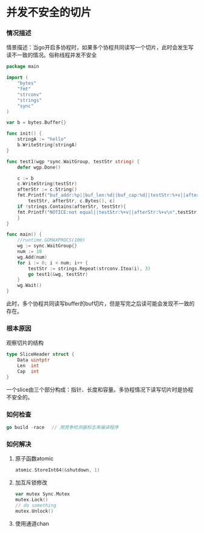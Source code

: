 # 并发不安全的切片

### 情况描述

情景描述：当go开启多协程时，如果多个协程共同读写一个切片，此时会发生写读不一致的情况。俗称线程并发不安全

```go
package main

import (
	"bytes"
	"fmt"
	"strconv"
	"strings"
	"sync"
)

var b = bytes.Buffer{}

func init() {
	stringA := "hello"
	b.WriteString(stringA)
}

func test1(wgp *sync.WaitGroup, testStr string) {
	defer wgp.Done()

	c := b
	c.WriteString(testStr)
	afterStr := c.String()
	fmt.Printf("buf_addr:%p||buf_len:%d||buf_cap:%d||testStr:%+v||afterStr:%+v||Bytes:%+v||real:%+v\n", c.Bytes(), len(c.Bytes()), cap(c.Bytes()),
		testStr, afterStr, c.Bytes(), c)
	if !strings.Contains(afterStr, testStr){
    fmt.Printf("NOTICE:not equal||testStr:%+v||afterStr:%+v\n",testStr, afterStr)
	}
}

func main() {
	//runtime.GOMAXPROCS(100)
	wg := sync.WaitGroup{}
	num := 10
	wg.Add(num)
	for i := 0; i < num; i++ {
		testStr := strings.Repeat(strconv.Itoa(i), 3)
		go test1(&wg, testStr)
	}
	wg.Wait()
}
```

此时，多个协程共同读写buffer的buf切片，但是写完之后读可能会发现不一致的存在。



### 根本原因

观察切片的结构

```go
type SliceHeader struct {
	Data uintptr
	Len  int
	Cap  int
}
```

一个slice由三个部分构成：指针、长度和容量。多协程情况下读写切片时是协程不安全的。



### 如何检查

```go
go build -race　 // 用竞争检测器标志来编译程序
```



###  如何解决

1. 原子函数atomic

   ```go
   atomic.StoreInt64(&shutdown, 1)
   ```

2. 加互斥锁修改

   ```go
   var mutex Sync.Mutex
   mutex.Lock()
   // do something
   mutex.Unlock()
   ```

3. 使用通道chan


